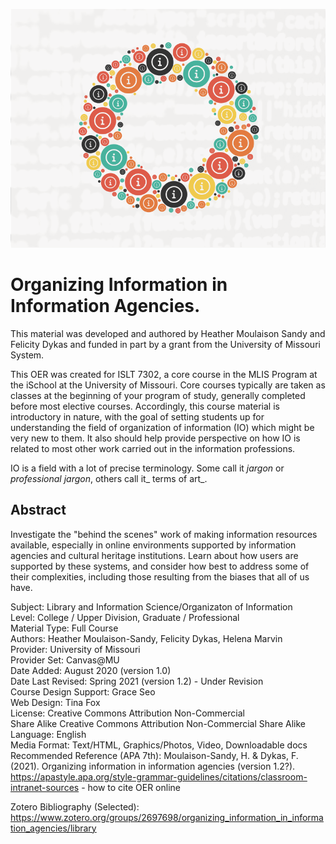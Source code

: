 ![decorative o](oi-icon.png)
# Organizing Information in Information Agencies.

This material was developed and authored by Heather Moulaison Sandy and Felicity Dykas and funded in part by a grant from the University of Missouri System. 

This OER was created for ISLT 7302, a core course in the MLIS Program at the iSchool at the University of Missouri. Core courses typically are taken as classes at the beginning of your program of study, generally completed before most elective courses. Accordingly, this course material is introductory in nature, with the goal of setting students up for understanding the field of organization of information (IO) which might be very new to them. It also should help provide perspective on how IO is related to most other work carried out in the information professions.

IO is a field with a lot of precise terminology. Some call it _jargon_ or _professional jargon_, others call it_ terms of art_.

## Abstract

Investigate the "behind the scenes" work of making information resources available, especially in online environments supported by information agencies and cultural heritage institutions. Learn about how users are supported by these systems, and consider how best to address some of their complexities, including those resulting from the biases that all of us have.

Subject: Library and Information Science/Organizaton of Information  
Level: College / Upper Division, Graduate / Professional  
Material Type: Full Course  
Authors: Heather Moulaison-Sandy, Felicity Dykas, Helena Marvin  
Provider: University of Missouri  
Provider Set: Canvas@MU  
Date Added: August 2020 (version 1.0)  
Date Last Revised: Spring 2021 (version 1.2) - Under Revision  
Course Design Support: Grace Seo  
Web Design: Tina Fox  
License: Creative Commons Attribution Non-Commercial <br>Share Alike Creative Commons Attribution Non-Commercial Share Alike  
Language: English  
Media Format: Text/HTML, Graphics/Photos, Video, Downloadable docs  
Recommended Reference (APA 7th): Moulaison-Sandy, H. & Dykas, F. (2021). Organizing information in information agencies (version 1.2?).   
https://apastyle.apa.org/style-grammar-guidelines/citations/classroom-intranet-sources - how to cite OER online  

Zotero Bibliography (Selected): https://www.zotero.org/groups/2697698/organizing_information_in_information_agencies/library
